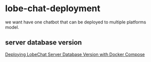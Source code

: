 # lobe-chat-deployment

we want have one chatbot that can be deployed to multiple platforms model.

## server database version

[Deploying LobeChat Server Database Version with Docker Compose](https://lobehub.com/docs/self-hosting/server-database/docker-compose)
